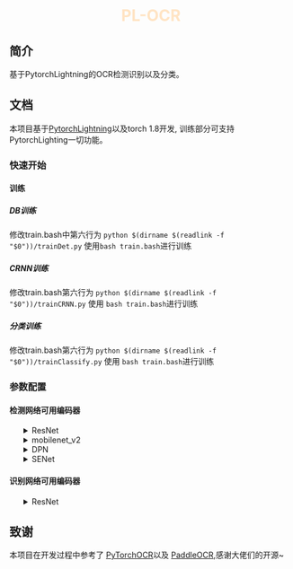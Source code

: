 <h1><p align="center" style="color: bisque">PL-OCR</p></h1>

## 简介

基于PytorchLightning的OCR检测识别以及分类。

## 文档

本项目基于[PytorchLightning](https://www.pytorchlightning.ai/)以及torch 1.8开发, 训练部分可支持PytorchLighting一切功能。

### 快速开始

#### 训练
##### DB训练
修改train.bash中第六行为 `python $(dirname $(readlink -f "$0"))/trainDet.py`
使用`bash train.bash`进行训练

##### CRNN训练
修改train.bash第六行为 `python $(dirname $(readlink -f "$0"))/trainCRNN.py`
使用 `bash train.bash`进行训练

##### 分类训练
修改train.bash第六行为 `python $(dirname $(readlink -f "$0"))/trainClassify.py`
使用 `bash train.bash`进行训练

### 参数配置

#### 检测网络可用编码器

<details>
<summary style="margin-left: 25px;">ResNet</summary>
<div style="margin-left: 25px;">

|Encoder                         |
|--------------------------------|
|resnet18                        |
|resnet34                        |
|resnet50                        |
|resnet101                       |
|resnet152                       |
|resnext50_32x4d                 |
|resnext101_32x4d                |
|resnext101_32x8d                |
|resnext101_32x16d               |
|resnext101_32x32d               |
|resnext101_32x48d               |

</div>
</details>


<details>
<summary style="margin-left: 25px;">mobilenet_v2</summary>
<div style="margin-left: 25px;">

|Encoder                     |
|----------------------------|
|mobilenet_v2                |

</div>
</details>

<details>
<summary style="margin-left: 25px;">DPN</summary>
<div style="margin-left: 25px;">

|Encoder                     |
|----------------------------|
|dpn68                |
|dpn68b                |
|dpn92                |
|dpn98                |
|dpn107                |
|dpn131                |

</div>
</details>

<details>
<summary style="margin-left: 25px;">SENet</summary>
<div style="margin-left: 25px;">

|Encoder                     |
|----------------------------|
|se_resnet50                |
|se_resnet101                |
|se_resnet152                |
|se_resnext50_32x4d                |
|se_resnext101_32x4d                |
|senet154                |

</div>
</details>

#### 识别网络可用编码器

<details>
<summary style="margin-left: 25px;">ResNet</summary>
<div style="margin-left: 25px;">

|Encoder                           |
|----------------------------------|
|resnet18vd                        |
|resnet34vd                        |
|resnet50vd                        |
|resnet101vd                       |
|resnet152vd                       |
|resnet200vd                       |

</div>
</details>

## 致谢

本项目在开发过程中参考了 [PyTorchOCR](https://github.com/WenmuZhou/PytorchOCR/)以及 [PaddleOCR](https://github.com/PaddlePaddle/PaddleOCR),感谢大佬们的开源~




